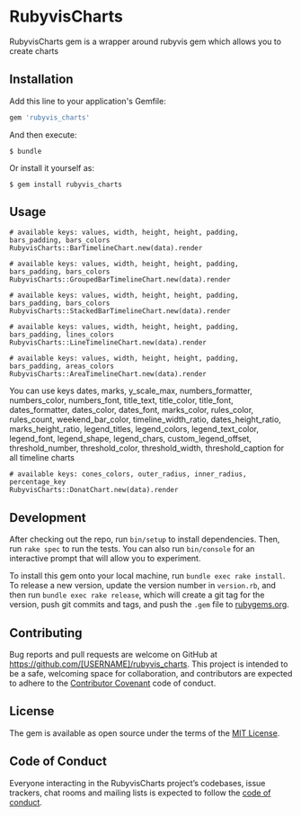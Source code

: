 # RubyvisCharts

RubyvisCharts gem is a wrapper around rubyvis gem which allows you to create charts

## Installation

Add this line to your application's Gemfile:

```ruby
gem 'rubyvis_charts'
```

And then execute:

    $ bundle

Or install it yourself as:

    $ gem install rubyvis_charts

## Usage

```
# available keys: values, width, height, height, padding, bars_padding, bars_colors
RubyvisCharts::BarTimelineChart.new(data).render
```

```
# available keys: values, width, height, height, padding, bars_padding, bars_colors
RubyvisCharts::GroupedBarTimelineChart.new(data).render
```

```
# available keys: values, width, height, height, padding, bars_padding, bars_colors
RubyvisCharts::StackedBarTimelineChart.new(data).render
```

```
# available keys: values, width, height, height, padding, bars_padding, lines_colors
RubyvisCharts::LineTimelineChart.new(data).render
```

```
# available keys: values, width, height, height, padding, bars_padding, areas_colors
RubyvisCharts::AreaTimelineChart.new(data).render
```
You can use keys dates, marks, y_scale_max, numbers_formatter, numbers_color, numbers_font, title_text, title_color, title_font, dates_formatter, dates_color, dates_font, marks_color, rules_color, rules_count, weekend_bar_color, timeline_width_ratio, dates_height_ratio, marks_height_ratio, legend_titles, legend_colors, legend_text_color, legend_font, legend_shape, legend_chars, custom_legend_offset, threshold_number, threshold_color, threshold_width, threshold_caption
for all timeline charts

```
# available keys: cones_colors, outer_radius, inner_radius, percentage_key
RubyvisCharts::DonatChart.new(data).render
```


## Development

After checking out the repo, run `bin/setup` to install dependencies. Then, run `rake spec` to run the tests. You can also run `bin/console` for an interactive prompt that will allow you to experiment.

To install this gem onto your local machine, run `bundle exec rake install`. To release a new version, update the version number in `version.rb`, and then run `bundle exec rake release`, which will create a git tag for the version, push git commits and tags, and push the `.gem` file to [rubygems.org](https://rubygems.org).

## Contributing

Bug reports and pull requests are welcome on GitHub at https://github.com/[USERNAME]/rubyvis_charts. This project is intended to be a safe, welcoming space for collaboration, and contributors are expected to adhere to the [Contributor Covenant](http://contributor-covenant.org) code of conduct.

## License

The gem is available as open source under the terms of the [MIT License](https://opensource.org/licenses/MIT).

## Code of Conduct

Everyone interacting in the RubyvisCharts project’s codebases, issue trackers, chat rooms and mailing lists is expected to follow the [code of conduct](https://github.com/[USERNAME]/rubyvis_charts/blob/master/CODE_OF_CONDUCT.md).
